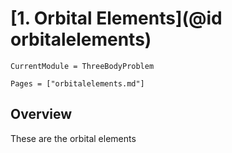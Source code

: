 # [1. Orbital Elements](@id orbitalelements)
```@meta
CurrentModule = ThreeBodyProblem
```

```@contents
Pages = ["orbitalelements.md"]
```

## Overview
These are the orbital elements
